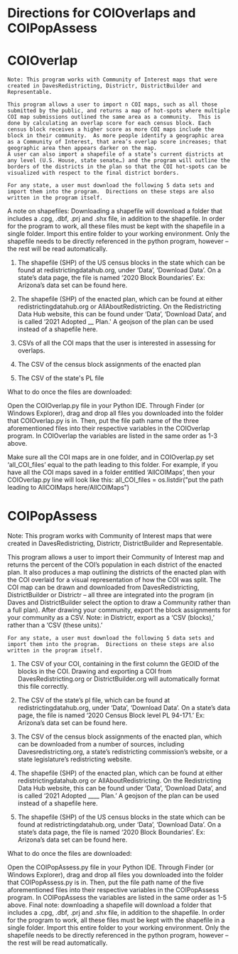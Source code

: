 # Directions for COIOverlaps and COIPopAssess

# COIOverlap
	Note: This program works with Community of Interest maps that were created in DavesRedistricting, Districtr, DistrictBuilder and Representable.  

	This program allows a user to import n COI maps, such as all those submitted by the public, and returns a map of hot-spots where multiple COI map submissions outlined the same area as a community.  This is done by calculating an overlap score for each census block. Each census block receives a higher score as more COI maps include the block in their community.  As more people identify a geographic area as a Community of Interest, that area’s overlap score increases; that geographic area then appears darker on the map.
	A user can also import a shapefile of a state’s current districts at any level (U.S. House, state senate…) and the program will outline the borders of the districts in the plan so that the COI hot-spots can be visualized with respect to the final district borders.

	For any state, a user must download the following 5 data sets and import them into the program.  Directions on these steps are also written in the program itself.

A note on shapefiles: Downloading a shapefile will download a folder that includes a .cpg, .dbf, .prj and .shx file, in addition to the shapefile.  In order for the program to work, all these files must be kept with the shapefile in a single folder.  Import this entire folder to your working environment.  Only the shapefile needs to be directly referenced in the python program, however – the rest will be read automatically.

1. The shapefile (SHP) of the US census blocks in the state which can be found  at redistrictingdatahub.org, under ‘Data’, ‘Download Data’.  On a state’s data page, the file is named ‘2020 Block Boundaries’.  Ex: Arizona’s data set can be found here. 

2. The shapefile (SHP) of the enacted plan, which can be found at either redistrictingdatahub.org or AllAboutRedistricting. On the Redistricting Data Hub website, this can be found under ‘Data’, ‘Download Data’, and is called ‘2021 Adopted __ Plan.'  A geojson of the plan can be used instead of a shapefile here.

3. CSVs of all the COI maps that the user is interested in assessing for overlaps.  

4. The CSV of the census block assignments of the enacted plan

5. The CSV of the state's PL file

What to do once the files are downloaded:

Open the COIOverlap.py file in your Python IDE.  Through Finder (or Windows Explorer), drag and drop all files you downloaded into the folder that COIOverlap.py is in.  Then, put the file path name of the three aforementioned files into their respective variables in the COIOverlap program.  In COIOverlap the variables are listed in the same order as 1-3 above.  

Make sure all the COI maps are in one folder, and in COIOverlap.py set ‘all_COI_files’ equal to the path leading to this folder.  For example, if you have all the COI maps saved in a folder entitled ‘AllCOIMaps’, then your COIOverlap.py line will look like this: 
all_COI_files = os.listdir("put the path leading to AllCOIMaps here/AllCOIMaps")

# COIPopAssess
Note: This program works with Community of Interest maps that were created in DavesRedistricting, Districtr, DistrictBuilder and Representable.  

This program allows a user to import their Community of Interest map and returns the percent of the COI’s population in each district of the enacted plan. It also produces a map outlining the districts of the enacted plan with the COI overlaid for a visual representation of how the COI was split. The COI map can be drawn and downloaded from DavesRedistricting, DistrictBuilder or Districtr – all three are integrated into the program (in Daves and DistrictBuilder select the option to draw a Community rather than a full plan).  After drawing your community, export the block assignments for your community as a CSV.  Note: in Districtr, export as a ‘CSV (blocks),’ rather than a ‘CSV (these units).’

	For any state, a user must download the following 5 data sets and import them into the program.  Directions on these steps are also written in the program itself.

1. The CSV of your COI, containing in the first column the GEOID of the blocks in the COI.  Drawing and exporting a COI from DavesRedistricting.org or DistrictBuilder.org will automatically format this file correctly.

2. The CSV of the state’s pl file, which can be found at redistrictingdatahub.org, under ‘Data’, ‘Download Data’.  On a state’s data page, the file is named ‘2020 Census Block level PL 94-171.’  Ex: Arizona’s data set can be found here. 

3. The CSV of the census block assignments of the enacted plan, which can be downloaded from a number of sources, including Davesredistricting.org, a state’s redistricting commission’s website, or a state legislature’s redistricting website.  

4. The shapefile (SHP) of the enacted plan, which can be found at either redistrictingdatahub.org or AllAboutRedistricting. On the Redistricting Data Hub website, this can be found under ‘Data’, ‘Download Data’, and is called ‘2021 Adopted ____ Plan.’  A geojson of the plan can be used instead of a shapefile here.

5. The shapefile (SHP) of the US census blocks in the state which can be found  at redistrictingdatahub.org, under ‘Data’, ‘Download Data’.  On a state’s data page, the file is named ‘2020 Block Boundaries’.  Ex: Arizona’s data set can be found here. 

What to do once the files are downloaded:

Open the COIPopAssess.py file in your Python IDE.  Through Finder (or Windows Explorer), drag and drop all files you downloaded into the folder that COIPopAssess.py is in.  Then, put the file path name of the five aforementioned files into their respective variables in the COIPopAssess program.  In COIPopAssess the variables are listed in the same order as 1-5 above. 
Final note: downloading a shapefile will download a folder that includes a .cpg, .dbf, .prj and .shx file, in addition to the shapefile.  In order for the program to work, all these files must be kept with the shapefile in a single folder.  Import this entire folder to your working environment.  Only the shapefile needs to be directly referenced in the python program, however – the rest will be read automatically.

